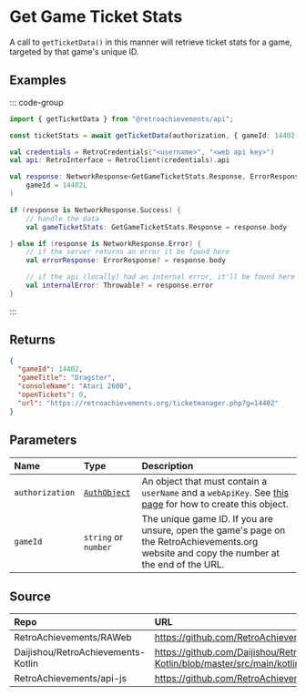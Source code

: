 # Get Game Ticket Stats

A call to `getTicketData()` in this manner will retrieve ticket stats for a game, targeted by that game's unique ID.

## Examples

::: code-group

```ts [NodeJS]
import { getTicketData } from "@retroachievements/api";

const ticketStats = await getTicketData(authorization, { gameId: 14402 });
```

```kotlin [Kotlin]
val credentials = RetroCredentials("<username>", "<web api key>")
val api: RetroInterface = RetroClient(credentials).api

val response: NetworkResponse<GetGameTicketStats.Response, ErrorResponse> = api.getGameTicketStats(
    gameId = 14402L
)

if (response is NetworkResponse.Success) {
    // handle the data
    val gameTicketStats: GetGameTicketStats.Response = response.body

} else if (response is NetworkResponse.Error) {
    // if the server returns an error it be found here
    val errorResponse: ErrorResponse? = response.body

    // if the api (locally) had an internal error, it'll be found here
    val internalError: Throwable? = response.error
}
```

:::

## Returns

```json
{
  "gameId": 14402,
  "gameTitle": "Dragster",
  "consoleName": "Atari 2600",
  "openTickets": 0,
  "url": "https://retroachievements.org/ticketmanager.php?g=14402"
}
```

## Parameters

| Name            | Type                                        | Description                                                                                                                                 |
|:----------------|:--------------------------------------------|:--------------------------------------------------------------------------------------------------------------------------------------------|
| `authorization` | [`AuthObject`](/v1/data-models/auth-object) | An object that must contain a `userName` and a `webApiKey`. See [this page](/getting-started) for how to create this object.                |
| `gameId`        | `string` or `number`                        | The unique game ID. If you are unsure, open the game's page on the RetroAchievements.org website and copy the number at the end of the URL. |

## Source

| Repo                               | URL                                                                                                                      |
|:-----------------------------------|:-------------------------------------------------------------------------------------------------------------------------|
| RetroAchievements/RAWeb            | https://github.com/RetroAchievements/RAWeb/blob/master/public/API/API_GetTicketData.php                                  |
| Daijishou/RetroAchievements-Kotlin | https://github.com/Daijishou/RetroAchievements-Kotlin/blob/master/src/main/kotlin/retroachivements/api/RetroInterface.kt |
| RetroAchievements/api-js           | https://github.com/RetroAchievements/api-js/blob/main/src/ticket/getTicketData.ts                                        |

